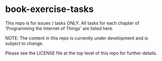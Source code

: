 # book-exercise-tasks
This repo is for issues / tasks ONLY. All tasks for each chapter of 'Programming the Internet of Things' are listed here.

NOTE: The content in this repo is currently under development and is subject to change.

Please see the LICENSE file at the top level of this repo for further details.
